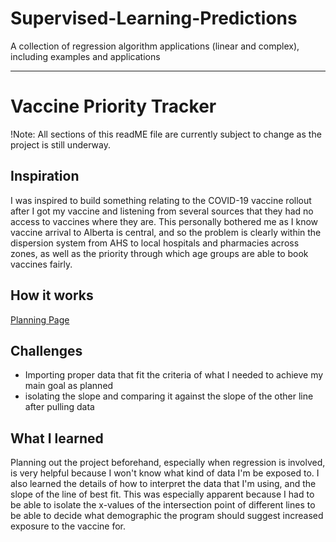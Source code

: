 # Supervised-Learning-Predictions
A collection of regression algorithm applications (linear and complex), including examples and applications



<hr>




# Vaccine Priority Tracker

!Note: All sections of this readME file are currently subject to change as the project is still underway. 

## Inspiration 
I was inspired to build something relating to the COVID-19 vaccine rollout after I got my vaccine and listening from several sources that they had no access to vaccines where they are. This personally bothered me as I know vaccine arrival to Alberta is central, and so the problem is clearly within the dispersion system from AHS to local hospitals and pharmacies across zones, as well as the priority through which age groups are able to book vaccines fairly. 

## How it works
<a href="https://github.com/Lujaina-E/Supervised-Learning-Predictions/blob/main/ML%20COVID%20Vaccine%20Rate%20Predictor.pdf">Planning Page</a>

## Challenges
- Importing proper data that fit the criteria of what I needed to achieve my main goal as planned
- isolating the slope and comparing it against the slope of the other line after pulling data 

## What I learned
Planning out the project beforehand, especially when regression is involved, is very helpful because I won't know what kind of data I'm be exposed to. I also learned the details of how to interpret the data that I'm using, and the slope of the line of best fit. This was especially apparent because I had to be able to isolate the x-values of the intersection point of different lines to be able to decide what demographic the program should suggest increased exposure to the vaccine for. 
